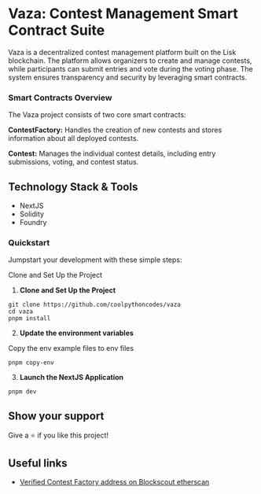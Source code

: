 # Vaza: Contest Management Smart Contract Suite

Vaza is a decentralized contest management platform built on the Lisk blockchain. The platform allows organizers to create and manage contests, while participants can submit entries and vote during the voting phase. The system ensures transparency and security by leveraging smart contracts.

### Smart Contracts Overview

The Vaza project consists of two core smart contracts:

**ContestFactory:** Handles the creation of new contests and stores information about all deployed contests.

**Contest:** Manages the individual contest details, including entry submissions, voting, and contest status.

## Technology Stack & Tools

- NextJS
- Solidity
- Foundry

### Quickstart

Jumpstart your development with these simple steps:

Clone and Set Up the Project

1. **Clone and Set Up the Project**

```shell bash
git clone https://github.com/coolpythoncodes/vaza
cd vaza
pnpm install
```

2. **Update the environment variables**

Copy the env example files to env files

```shell
pnpm copy-env
```

3. **Launch the NextJS Application**

```shell
pnpm dev
```

## Show your support

Give a ⭐ if you like this project!

## Useful links

- [Verified Contest Factory address on Blockscout etherscan](https://sepolia-blockscout.lisk.com/address/0x1fe9dcf5d7c36fda5ea3f32a12cb49f8a4b5a614)
